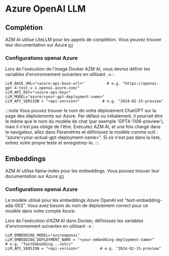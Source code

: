 # Azure OpenAI LLM

## Complétion

AZM AI utilise LiteLLM pour les appels de complétion. Vous pouvez trouver leur documentation sur Azure [ici](https://docs.litellm.ai/docs/providers/azure)

### Configurations openai Azure

Lors de l'exécution de l'image Docker AZM AI, vous devrez définir les variables d'environnement suivantes en utilisant `-e` :

```
LLM_BASE_URL="<azure-api-base-url>"          # e.g. "https://openai-gpt-4-test-v-1.openai.azure.com/"
LLM_API_KEY="<azure-api-key>"
LLM_MODEL="azure/<your-gpt-deployment-name>"
LLM_API_VERSION = "<api-version>"          # e.g. "2024-02-15-preview"
```

:::note
Vous pouvez trouver le nom de votre déploiement ChatGPT sur la page des déploiements sur Azure. Par défaut ou initialement, il pourrait être le même que le nom du modèle de chat (par exemple 'GPT4-1106-preview'), mais il n'est pas obligé de l'être. Exécutez AZM AI, et une fois chargé dans le navigateur, allez dans Paramètres et définissez le modèle comme suit : "azure/&lt;your-actual-gpt-deployment-name&gt;". Si ce n'est pas dans la liste, entrez votre propre texte et enregistrez-le.
:::

## Embeddings

AZM AI utilise llama-index pour les embeddings. Vous pouvez trouver leur documentation sur Azure [ici](https://docs.llamaindex.ai/en/stable/api_reference/embeddings/azure_openai/)

### Configurations openai Azure

Le modèle utilisé pour les embeddings Azure OpenAI est "text-embedding-ada-002".
Vous avez besoin du nom de déploiement correct pour ce modèle dans votre compte Azure.

Lors de l'exécution d'AZM AI dans Docker, définissez les variables d'environnement suivantes en utilisant `-e` :

```
LLM_EMBEDDING_MODEL="azureopenai"
LLM_EMBEDDING_DEPLOYMENT_NAME = "<your-embedding-deployment-name>"        # e.g. "TextEmbedding...<etc>"
LLM_API_VERSION = "<api-version>"         # e.g. "2024-02-15-preview"
```
